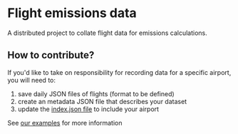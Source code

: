 # Flight emissions data

A distributed project to collate flight data for emissions calculations.

## How to contribute?

If you'd like to take on responsibility for recording data for a specific airport, you will need to:

1. save daily JSON files of flights (format to be defined)
2. create an metadata JSON file that describes your dataset
3. update the [index.json file](data/index.json) to include your airport

See [our examples](examples/) for more information
